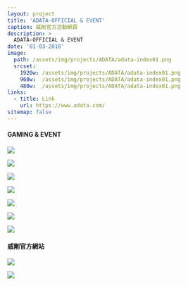 ```yaml
---
layout: project
title: 'ADATA-OFFICIAL & EVENT'
caption: 威剛官方活動網頁
description: >
  ADATA-OFFICIAL & EVENT
date: '01-03-2018'
image: 
  path: /assets/img/projects/ADATA/adata-index01.png
  srcset: 
    1920w: /assets/img/projects/ADATA/adata-index01.png
    960w:  /assets/img/projects/ADATA/adata-index01.png
    480w:  /assets/img/projects/ADATA/adata-index01.png
links:
  - title: Link
    url: https://www.adata.com/
sitemap: false
---
```


#### GAMING & EVENT

![](/assets/img/projects/ADATA/adata-win01.png)

![](/assets/img/projects/ADATA/adata-win02.png)

![](/assets/img/projects/ADATA/adata-win03.png)

![](/assets/img/projects/ADATA/adata-gaming01.png)

![](/assets/img/projects/ADATA/adata-gaming02.png)

![](/assets/img/projects/ADATA/adata-xbox01.png)

![](/assets/img/projects/ADATA/adata-xbox03.png)


#### 威剛官方網站

![](/assets/img/projects/ADATA/adata-index01.png) 

![](/assets/img/projects/ADATA/adata-index02.png) 